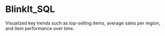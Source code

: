 # BlinkIt_SQL
Visualized key trends such as top-selling items, average sales per region, and item performance over time.
